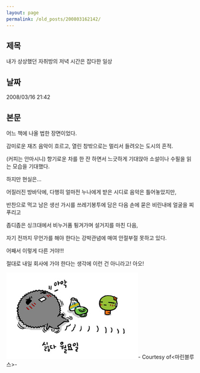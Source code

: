 ```yaml
---
layout: page
permalink: /old_posts/200803162142/
---
```


## 제목
내가 상상했던 자취방의 저녁 시간은 잡다한 일상

## 날짜
2008/03/16 21:42

## 본문

어느 책에 나올 법한 장면이었다. 

감미로운 재즈 음악이 흐르고, 열린 창밖으로는 멀리서 들려오는 도시의 흔적.

(커피는 안마시니) 향기로운 차를 한 잔 하면서 느긋하게 기대앉아 소설이나 수필을 읽는 모습을 기대했다.



하지만 현실은...

어질러진 방바닥에, 다행히 얼마전 누나에게 받은 시디로 음악은 틀어놓았지만,

반찬으로 먹고 남은 생선 가시를 쓰레기봉투에 담은 다음 손에 묻은 비린내에 얼굴을 찌푸리고

좁디좁은 싱크대에서 비누거품 튕겨가며 설거지를 마친 다음, 

자기 전까지 무언가를 해야 한다는 강박관념에 매여 안절부절 못하고 있다.

어째서 이렇게 다른 거야!!!



절대로 내일 회사에 가야 한다는 생각에 이런 건 아니라고! 아오!

![c0003499_47dd14fc5c8ae.jpg](200803162142/c0003499_47dd14fc5c8ae.jpg)- Courtesy of<마린블루스>-